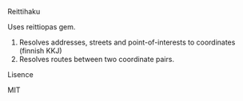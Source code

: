 Reittihaku

Uses reittiopas gem.

1) Resolves addresses, streets and point-of-interests to coordinates (finnish KKJ)
2) Resolves routes between two coordinate pairs.


Lisence

MIT